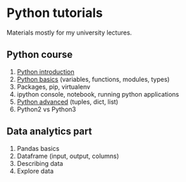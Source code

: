 # Python tutorials
Materials mostly for my university lectures.

## Python course
 1. [Python introduction](introduction.md)
 2. [Python basics](python-basics/basics.py) (variables, functions, modules, types)
 3. Packages, pip, virtualenv
 4. ipython console, notebook, running python applications
 5. [Python advanced](python-basics/advanced.py) (tuples, dict, list)
 6. Python2 vs Python3
 
## Data analytics part
 1. Pandas basics
 2. Dataframe (input, output, columns)
 3. Describing data
 4. Explore data
